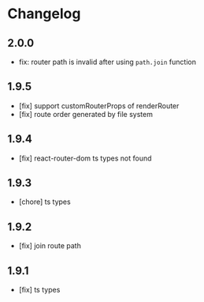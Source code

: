 # Changelog

## 2.0.0

- fix: router path is invalid after using `path.join` function

## 1.9.5

- [fix] support customRouterProps of renderRouter
- [fix] route order generated by file system

## 1.9.4

- [fix] react-router-dom ts types not found

## 1.9.3

- [chore] ts types

## 1.9.2

- [fix] join route path

## 1.9.1

- [fix] ts types
